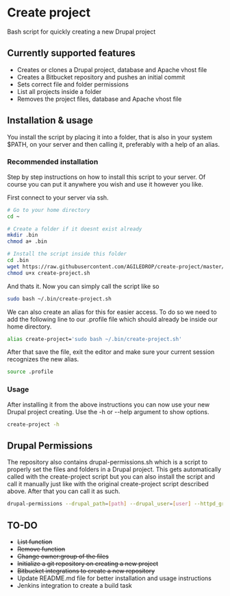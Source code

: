 # Create project
Bash script for quickly creating a new Drupal project

## Currently supported features
* Creates or clones a Drupal project, database and Apache vhost file
* Creates a Bitbucket repository and pushes an initial commit
* Sets correct file and folder permissions
* List all projects inside a folder
* Removes the project files, database and Apache vhost file

## Installation & usage
You install the script by placing it into a folder, that is also in your system $PATH, on your server and then calling it, preferably with a help of an alias.

### Recommended installation
Step by step instructions on how to install this script to your server. Of course you can put it anywhere you wish and use it however you like.

First connect to your server via ssh.

```bash
# Go to your home directory
cd ~

# Create a folder if it doesnt exist already
mkdir .bin
chmod a+ .bin

# Install the script inside this folder
cd .bin
wget https://raw.githubusercontent.com/AGILEDROP/create-project/master/create-project.sh
chmod u+x create-project.sh
```

And thats it. Now you can simply call the script like so

```bash
sudo bash ~/.bin/create-project.sh
```

We can also create an alias for this for easier access. To do so we need to add the following line to our .profile file which should already be inside our home directory.

```bash
alias create-project='sudo bash ~/.bin/create-project.sh'
```

After that save the file, exit the editor and make sure your current session recognizes the new alias.

```bash
source .profile
```

### Usage
After installing it from the above instructions you can now use your new Drupal project creating. Use the -h or --help argument to show options.

```bash
create-project -h
```

## Drupal Permissions
The repository also contains drupal-permissions.sh which is a script to properly set the files and folders in a Drupal project. This gets automatically called with the create-project script but you can also install the script and call it manually just like with the original create-project script described above. After that you can call it as such.

```bash
drupal-permissions --drupal_path=[path] --drupal_user=[user] --httpd_group=[group]
```

## TO-DO
* ~~List function~~
* ~~Remove function~~
* ~~Change owner:group of the files~~
* ~~Initialize a git repository on creating a new project~~
* ~~Bitbucket integrations to create a new repository~~
* Update README.md file for better installation and usage instructions
* Jenkins integration to create a build task
